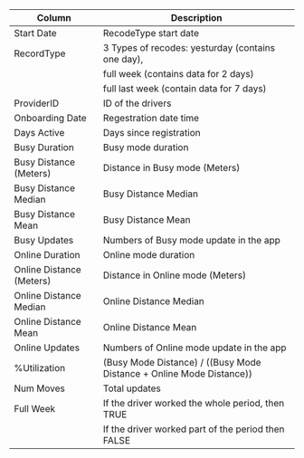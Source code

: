 | Column                     | Description                                                                                                                        |
|----------------------------|------------------------------------------------------------------------------------------------------------------------------------|
| Start   Date               | RecodeType   start date                                                                                                            |
| RecordType                 | 3 Types of recodes: yesturday (contains one day), 
|                            | full week (contains data for 2 days) 
|                            | full last week (contain data for 7 days)
| ProviderID                 | ID of the drivers                                                                                                                  |
| Onboarding   Date          | Regestration date time                                                                                                             |
| Days   Active              | Days since registration                                                                                                            |
| Busy   Duration            | Busy mode duration                                                                                                                 |
| Busy   Distance (Meters)   | Distance in Busy mode (Meters)                                                                                                     |
| Busy   Distance Median     | Busy Distance Median                                                                                                               |
| Busy   Distance Mean       | Busy Distance Mean                                                                                                                 |
| Busy   Updates             | Numbers   of Busy mode update in the app                                                                                           |
| Online   Duration          | Online   mode duration                                                                                                             |
| Online   Distance (Meters) | Distance in Online mode (Meters)                                                                                                   |
| Online   Distance Median   | Online Distance Median                                                                                                             |
| Online   Distance Mean     | Online Distance Mean                                                                                                               |
| Online   Updates           | Numbers of Online mode update in the app                                                                                           |
| %Utilization               | (Busy Mode Distance) / ((Busy Mode Distance + Online Mode Distance))                                                               |
| Num   Moves                | Total updates                                                                                                                      |
| Full   Week                | If the driver worked the whole period, then TRUE
|                            | If the driver worked part of   the period then FALSE     
